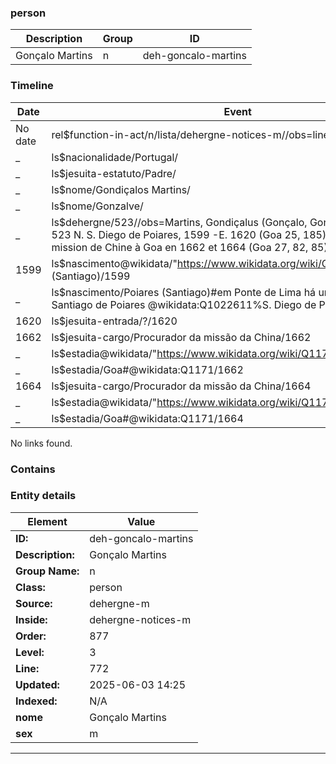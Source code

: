 ### person






| Description | Group | ID |
|-- | -- | -- |
| Gonçalo Martins| n |deh-goncalo-martins |



### Timeline

| Date       | Event                   |
|------------|-------------------------|
| No date| rel$function-in-act/n/lista/dehergne-notices-m//obs=line: 772|
| _ | ls$nacionalidade/Portugal/|
| _ | ls$jesuita-estatuto/Padre/|
| _ | ls$nome/Gondiçalos Martins/|
| _ | ls$nome/Gonzalve/|
| _ | ls$dehergne/523//obs=Martins, Gondiçalus (Gonçalo, Gonzalve) (port.) P. 523 N. S. Diego de Poiares, 1599 -E. 1620 (Goa 25, 185). Procureur de la mission de Chine à Goa en 1662 et 1664 (Goa 27, 82, 85).|
| 1599| ls$nascimento@wikidata/"https://www.wikidata.org/wiki/Q1022611"%Poiares (Santiago)/1599|
| _ | ls$nascimento/Poiares (Santiago)#em Ponte de Lima há uma freguesia de Santiago de Poiares @wikidata:Q1022611%S. Diego de Poiares/1599|
| 1620| ls$jesuita-entrada/?/1620|
| 1662| ls$jesuita-cargo/Procurador da missão da China/1662|
| _ | ls$estadia@wikidata/"https://www.wikidata.org/wiki/Q1171"%Goa/1662|
| _ | ls$estadia/Goa#@wikidata:Q1171/1662|
| 1664| ls$jesuita-cargo/Procurador da missão da China/1664|
| _ | ls$estadia@wikidata/"https://www.wikidata.org/wiki/Q1171"%Goa/1664|
| _ | ls$estadia/Goa#@wikidata:Q1171/1664|

No links found.




### Contains




### Entity details

| Element | Value |
|----|---|
| **ID:**    | deh-goncalo-martins |
| **Description:** | Gonçalo Martins |
| **Group Name:** | n |
| **Class:** | person |
| **Source:** | dehergne-m |
| **Inside:**| dehergne-notices-m |
| **Order:** | 877 |
| **Level:** | 3 |
| **Line:**  | 772 |
| **Updated:** | 2025-06-03 14:25 |
| **Indexed:** | N/A |
| **nome** | Gonçalo Martins|
| **sex** | m|


---